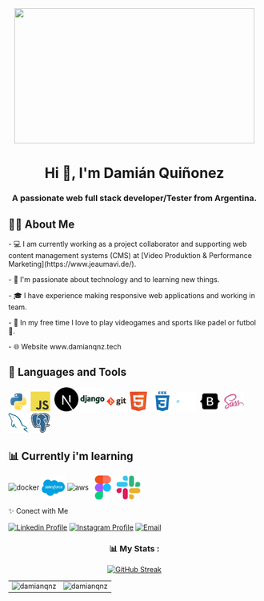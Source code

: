 <div id="header" align="center">
    <div>
         <img src="https://media.giphy.com/media/RbDKaczqWovIugyJmW/giphy.gif" width="480" height="270" frameBorder="0" class="giphy-embed" allowFullScreen>
    </div>
    <h1 align="center">Hi 👋, I'm Damián Quiñonez</h1>
    <h3 align="center">A passionate web full stack developer/Tester from Argentina.</h3>
        
<div align="left">
    
<h2>👨‍💻 About Me </h2>

    
  <p>- 💻 I am currently working as a project collaborator and supporting web content management systems (CMS) at [Video Produktion & Performance Marketing](https://www.jeaumavi.de/).</p>
  <p>- 🚀 I'm passionate about technology and to learning new things.</p>
  <p>- 🎓 I have experience making responsive web applications and working in team.</p>
  <p>- 🌱 In my free time I love to play videogames and sports like padel or futbol 🎾.</p>
  <p>- 🌐 Website www.damianqnz.tech </p>
</div>

<div align="left">
    <h2>🔨 Languages and Tools</h2>
        <img src="https://github.com/devicons/devicon/blob/master/icons/python/python-original.svg" title="Python" alt="python" width="40" height="40"/>
        <img src="https://github.com/devicons/devicon/blob/master/icons/javascript/javascript-original.svg" title="JavaScript" alt="JavaScript" width="40" height="40"/>&nbsp;
        <img src="https://github.com/devicons/devicon/blob/master/icons/nextjs/nextjs-original.svg" alt="nextjs" width="48" height="48"/>
        <img src="https://github.com/devicons/devicon/blob/master/icons/django/django-plain-wordmark.svg" alt="django" width="48" height="48"/>
        <img src="https://github.com/devicons/devicon/blob/master/icons/git/git-original-wordmark.svg" title="Git" **alt="Git" width="40" height="40"/>
        <img src="https://github.com/devicons/devicon/blob/master/icons/html5/html5-original.svg" title="HTML5" alt="HTML" width="40" height="40"/>&nbsp;
        <img src="https://github.com/devicons/devicon/blob/master/icons/css3/css3-plain-wordmark.svg"  title="CSS3" alt="CSS" width="40" height="40"/>&nbsp;
         <img src="https://github.com/devicons/devicon/blob/master/icons/tailwindcss/tailwindcss-original-wordmark.svg"  title="Tailwind" alt="tailwindcss" width="40" height="40"/>&nbsp;
        <img src="https://github.com/devicons/devicon/blob/master/icons/bootstrap/bootstrap-plain.svg" title="Bootstrap" alt="Bootstrap" width="40" height="40"/>&nbsp;
        <img src="https://github.com/devicons/devicon/blob/master/icons/sass/sass-original.svg" title="Sass" alt="Sass" width="40" height="40"/>&nbsp;
        <img src="https://github.com/devicons/devicon/blob/master/icons/mysql/mysql-plain.svg" title="mysql" alt="MySql" width="40" height="40"/>
        <img src="https://github.com/devicons/devicon/blob/master/icons/postgresql/postgresql-original.svg" title="PostgreSQL"  alt="PostgreSQL" width="40" height="40"/>&nbsp;
    
<h2>📊 Currently i'm learning</h2>

<p align="left">
<img align="center" src="https://img.icons8.com/fluency/48/000000/docker.png" alt="docker" width="48" height="48"/>
<img align="center" src="https://github.com/devicons/devicon/blob/master/icons/salesforce/salesforce-original.svg" alt="salesforce" width="48" height="48"/>
<img align="center" src="https://img.icons8.com/color/48/null/amazon-web-services.png" alt="aws" width="48" height="48"/>
<img align="center" src="https://github.com/devicons/devicon/blob/master/icons/figma/figma-original.svg" alt="figma" width="48" height="48"/>
<img align="center" src="https://github.com/devicons/devicon/blob/master/icons/slack/slack-original.svg" alt="slack" width="48" height="48"/>
</p>

✨ Conect with Me

<p align="left">
<a href="https://www.linkedin.com/in/damianqnz" target="_blank"><img align="center" src="https://img.icons8.com/color/48/000000/linkedin.png" alt="Linkedin Profile" height="48" width="48" /></a>
<a href="https://www.instagram.com/damianqnz/" target="_blank"><img align="center" src="https://img.icons8.com/fluency/48/000000/instagram-new.png" alt="Instagram Profile" height="48" width="48"></a>
<a href="mailto:ing.damianqnz@gmail.com" target="_blank"><img align="center" src="https://img.icons8.com/color/48/null/apple-mail.png" alt="Email" height="48" width="48"></a>
</p>


<div id="header" align="center">
    
### 📊 My Stats :

[![GitHub Streak](http://github-readme-streak-stats.herokuapp.com?user=Damianqnz&theme=dark)](https://git.io/streak-stats)

<table>
  <tr>
    <td><img src="https://github-readme-stats.vercel.app/api?username=Damianqnz&show_icons=true&theme=radical&hide_border=true" alt="damianqnz" /></td>
    <td><img src="https://github-readme-stats.vercel.app/api/top-langs/?username=Damianqnz&show_icons=true&locale=en&layout=compact&theme=radical&hide_border=true" alt="damianqnz" /></td>
  </tr>
</table>
